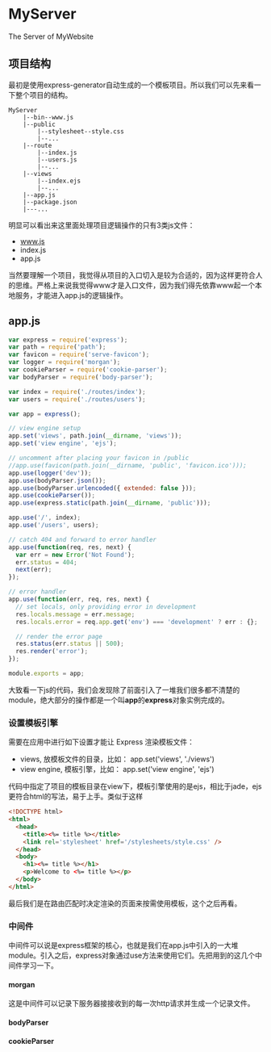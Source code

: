 # MyServer
The Server of MyWebsite
## 项目结构
最初是使用express-generator自动生成的一个模板项目。所以我们可以先来看一下整个项目的结构。
```
MyServer    
    |--bin--www.js  
    |--public   
        |--stylesheet--style.css    
        |--...  
    |--route    
        |--index.js 
        |--users.js 
        |--...  
    |--views    
        |--index.ejs    
        |--...  
    |--app.js   
    |--package.json 
    |---...    
```
明显可以看出来这里面处理项目逻辑操作的只有3类js文件：
- www.js
- index.js
- app.js    

当然要理解一个项目，我觉得从项目的入口切入是较为合适的，因为这样更符合人的思维。严格上来说我觉得www才是入口文件，因为我们得先依靠www起一个本地服务，才能进入app.js的逻辑操作。

## app.js
```js
var express = require('express');
var path = require('path');
var favicon = require('serve-favicon');
var logger = require('morgan');
var cookieParser = require('cookie-parser');
var bodyParser = require('body-parser');

var index = require('./routes/index');
var users = require('./routes/users');

var app = express();

// view engine setup
app.set('views', path.join(__dirname, 'views'));
app.set('view engine', 'ejs');

// uncomment after placing your favicon in /public
//app.use(favicon(path.join(__dirname, 'public', 'favicon.ico')));
app.use(logger('dev'));
app.use(bodyParser.json());
app.use(bodyParser.urlencoded({ extended: false }));
app.use(cookieParser());
app.use(express.static(path.join(__dirname, 'public')));

app.use('/', index);
app.use('/users', users);

// catch 404 and forward to error handler
app.use(function(req, res, next) {
  var err = new Error('Not Found');
  err.status = 404;
  next(err);
});

// error handler
app.use(function(err, req, res, next) {
  // set locals, only providing error in development
  res.locals.message = err.message;
  res.locals.error = req.app.get('env') === 'development' ? err : {};

  // render the error page
  res.status(err.status || 500);
  res.render('error');
});

module.exports = app;
```
大致看一下js的代码，我们会发现除了前面引入了一堆我们很多都不清楚的module，绝大部分的操作都是一个叫**app**的**express**对象实例完成的。
### 设置模板引擎
需要在应用中进行如下设置才能让 Express 渲染模板文件：

- views, 放模板文件的目录，比如： app.set('views', './views')
- view engine, 模板引擎，比如： app.set('view engine', 'ejs')

代码中指定了项目的模板目录在view下，模板引擎使用的是ejs，相比于jade，ejs更符合html的写法，易于上手。类似于这样
```html
<!DOCTYPE html>
<html>
  <head>
    <title><%= title %></title>
    <link rel='stylesheet' href='/stylesheets/style.css' />
  </head>
  <body>
    <h1><%= title %></h1>
    <p>Welcome to <%= title %></p>
  </body>
</html>
```

最后我们是在路由匹配时决定渲染的页面来按需使用模板，这个之后再看。
### 中间件
中间件可以说是express框架的核心，也就是我们在app.js中引入的一大堆module。引入之后，express对象通过use方法来使用它们。先把用到的这几个中间件学习一下。
#### morgan
这是中间件可以记录下服务器接接收到的每一次http请求并生成一个记录文件。
#### bodyParser
#### cookieParser
